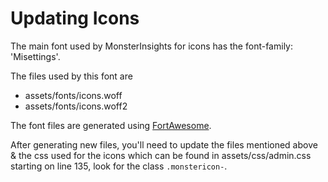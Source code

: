# Updating Icons

The main font used by MonsterInsights for icons has the font-family: 'Misettings'.

The files used by this font are

<!-- 
- assets/fonts/icons.eot
- assets/fonts/icons.otf
- assets/fonts/icons.ttf 
-->
- assets/fonts/icons.woff
- assets/fonts/icons.woff2

The font files are generated using [FortAwesome](https://fortawesome.com).

After generating new  files, you'll need to update the files mentioned above & the css
used for the icons which can be found in assets/css/admin.css starting on line 135, look
for the class `.monstericon-`.
